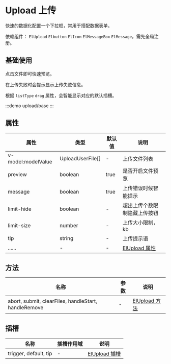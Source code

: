 # Upload 上传

快速的数据化配置一个下拉框，常用于搭配数据表单。

依赖组件： `ElUpload` `Elbutton` `ElIcon` `ElMessageBox` `ElMessage`，需先全局注册。

## 基础使用

点击文件即可快速预览。

在上传失败时会提示显示上传失败信息。

根据 `listType` `drag` 属性，会智能显示对应的默认插槽。

:::demo 
upload/base
:::

## 属性

| 属性 | 类型  | 默认值 | 说明  
| --- | ---   | ---   | --- 
| v-model:modelValue | UploadUserFile[] | - | 上传文件列表
| preview | boolean | true | 是否开启文件预览
| message | boolean | true | 上传错误时候智能提示
| limit-hide | boolean | - | 超出上传个数限制隐藏上传按钮
| limit-size | number | - | 上传大小限制，kb
| tip | string | - | 上传提示语
| ...... | -  | - | [ElUpload 属性](https://element-plus.gitee.io/zh-CN/component/upload.html#%E5%B1%9E%E6%80%A7)


## 方法

| 名称            | 参数  |   说明       | 
| -----------    | ------- | -----------------------------  |
| abort, submit, clearFiles, handleStart, handleRemove    | - |   [ElUpload 方法](https://element-plus.gitee.io/zh-CN/component/upload.html#%E5%A4%96%E9%83%A8%E6%96%B9%E6%B3%95)       |

## 插槽

| 名称            | 插槽作用域 |   说明        | 
| -----------    |   ------- | -----------------------------  |
| trigger, default, tip       | - |  [ElUpload 插槽](https://element-plus.gitee.io/zh-CN/component/upload.html#%E6%8F%92%E6%A7%BD)           | 